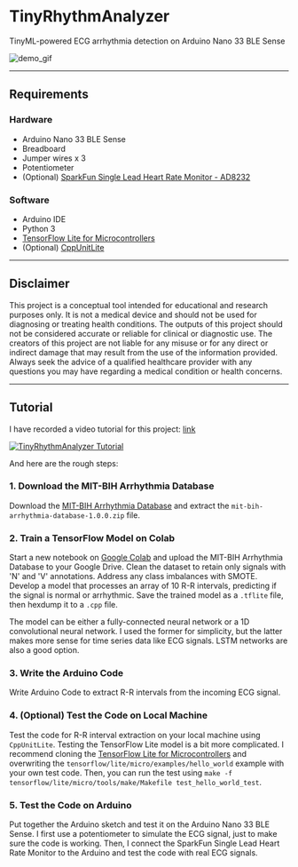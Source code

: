 # TinyRhythmAnalyzer
TinyML-powered ECG arrhythmia detection on Arduino Nano 33 BLE Sense

![demo_gif](./figures/demo.gif)

---

## Requirements

### Hardware

- Arduino Nano 33 BLE Sense
- Breadboard
- Jumper wires x 3
- Potentiometer
- (Optional) [SparkFun Single Lead Heart Rate Monitor - AD8232](https://www.sparkfun.com/products/12650)

### Software

- Arduino IDE
- Python 3
- [TensorFlow Lite for Microcontrollers](https://github.com/tensorflow/tflite-micro)
- (Optional) [CppUnitLite](https://github.com/smikes/CppUnitLite)


---


## Disclaimer

This project is a conceptual tool intended for educational and research purposes only. It is not a medical device and should not be used for diagnosing or treating health conditions. The outputs of this project should not be considered accurate or reliable for clinical or diagnostic use. The creators of this project are not liable for any misuse or for any direct or indirect damage that may result from the use of the information provided. Always seek the advice of a qualified healthcare provider with any questions you may have regarding a medical condition or health concerns.


---


## Tutorial

I have recorded a video tutorial for this project: [link](https://youtu.be/6e7RCKRy9gg)

[![TinyRhythmAnalyzer Tutorial](https://img.youtube.com/vi/6e7RCKRy9gg/0.jpg)](https://youtu.be/6e7RCKRy9gg)


And here are the rough steps:

### 1. Download the MIT-BIH Arrhythmia Database

Download the [MIT-BIH Arrhythmia Database](https://www.physionet.org/content/mitdb/1.0.0/) and extract the `mit-bih-arrhythmia-database-1.0.0.zip` file.

### 2. Train a TensorFlow Model on Colab

Start a new notebook on [Google Colab](https://colab.research.google.com/) and upload the MIT-BIH Arrhythmia Database to your Google Drive. Clean the dataset to retain only signals with 'N' and 'V' annotations. Address any class imbalances with SMOTE. Develop a model that processes an array of 10 R-R intervals, predicting if the signal is normal or arrhythmic. Save the trained model as a `.tflite` file, then hexdump it to a `.cpp` file.

The model can be either a fully-connected neural network or a 1D convolutional neural network. I used the former for simplicity, but the latter makes more sense for time series data like ECG signals. LSTM networks are also a good option.

### 3. Write the Arduino Code

Write Arduino Code to extract R-R intervals from the incoming ECG signal.

### 4. (Optional) Test the Code on Local Machine

Test the code for R-R interval extraction on your local machine using `CppUnitLite`. Testing the TensorFlow Lite model is a bit more complicated. I recommend cloning the [TensorFlow Lite for Microcontrollers](https://github.com/tensorflow/tflite-micro) and overwriting the `tensorflow/lite/micro/examples/hello_world` example with your own test code. Then, you can run the test using `make -f tensorflow/lite/micro/tools/make/Makefile test_hello_world_test`.

### 5. Test the Code on Arduino

Put together the Arduino sketch and test it on the Arduino Nano 33 BLE Sense. I first use a potentiometer to simulate the ECG signal, just to make sure the code is working. Then, I connect the SparkFun Single Lead Heart Rate Monitor to the Arduino and test the code with real ECG signals.

